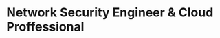 # Network Security Engineer & Cloud Proffessional 
<style backround-color="white">
## 👨‍💻 Technology Stack:
- <img src="https://www.freepnglogos.com/uploads/html5-logo-png/html5-logo-html-logo-0.png" alt="HTML" width="20"> HTML   <img src="https://cdn.freebiesupply.com/logos/large/2x/css3-logo-png-transparent.png" alt="CSS" width="20"> CSS  <img src="https://cdn.icon-icons.com/icons2/1495/PNG/512/wireshark_103123.png" alt="Wireshark" width="20"> Wireshark  <img src="https://cdn.icon-icons.com/icons2/46/PNG/128/linux_penguin_animal_9362.png" alt="Linux" width="20"> Linux  <img src="https://cdn.icon-icons.com/icons2/112/PNG/512/python_18894.png" alt="Python" width="20"> Python  <img src="https://cdn.icon-icons.com/icons2/2389/PNG/512/amazon_aws_logo_icon_145507.png" alt="AWS" width="20"> AWS  <img src="https://cdn.icon-icons.com/icons2/2148/PNG/512/nmap_icon_132152.png" alt="Nmap" width="20"> Nmap   <img src="https://cdn.icon-icons.com/icons2/390/PNG/512/hydra_39088.png" alt="Hydra" width="20"> Hydra  <img src="https://seeklogo.com/images/O/osint-logo-B1BB1F1B1C-seeklogo.com.png" alt="Osint Framework" width="20"> Osint Framework <img src="https://cdn.icon-icons.com/icons2/2699/PNG/512/snort_logo_icon_167980.png" alt="Snort" width="20"> Snort <img src="https://cdn.icon-icons.com/icons2/3914/PNG/512/pfsense_logo_icon_248868.png" alt="Pfsense" width="20"> Pfsense  <img src="https://www.freepnglogos.com/uploads/cisco-png-logo/networking-and-cisco-packet-tracer-png-logo-17.png" alt="Cisco" width="20"> Cisco 
- <img src="https://cdn.icon-icons.com/icons2/2596/PNG/512/other_icon_155053.png" alt="Other Tools" width="20"> Other Tools <hr>

## 👨‍💻 Projects List:
- **Network Analysis with WireShark (NetworkCapturing)**
  - [Practicing DS & Algos in Python](https://github.com/NtokozoMothwa/Algorithms-Practice)
- **Full Stack Web App (React, NodeJS, Azure, and Machine Learning Components)**
  - [Image Analysis Middleware](https://github.com/NtokozoMothwa/4chan-Image-Analysis-Middleware-C964) (Potentially NSFW)
- **PowerShell**
  - [Windows EventLog: Failed RDP Logins Source IP to full GeoData Conversion](https://github.com/NtokozoMothwa/Sentinel-Lab)
  - [JWipe (Disk Wiping Utility)](https://github.com/NtokozoMothwa/Jwipe.PowerShell)
  - [Active Directory Bulk User Creation](https://github.com/NtokozoMothwa/AD_PS)
  - [FIM (File Integrity Monitor)](https://github.com/NtokozoMothwa/PowerShell-Integrity-FIM)
- **C# (.NET Desktop Applications)**
  - [Ransomware Proof of Concept (Encrypter)](https://github.com/NtokozoMothwa/EncrypterPOC)
  - [Ransomware Proof of Concept (Decrypter)](https://github.com/NtokozoMothwa/DecrypterPOC)
  - [Keylogger with Email Capability](https://github.com/NtokozoMothwa/Key-Logger-With-Email)
- **Scratch**
  - [Scratch Project titled: the race](https://scratch.mit.edu/projects/938876054/)
- **GitHub**
  - [Branching and Merging (Web UI)](https://github.com/NtokozoMothwa/Branching-and-Merging-Web-UI)
- **Python**
  - [To-Do List Application](https://github.com/NtokozoMothwa/ToDo-List-App)

## 📺 Popular YouTube Videos
- [How to get into Cybersecurity Starting From Zero](https://www.youtube.com/watch?v=a83ASGn_V_s)
- [A Day in the Life of a Cybersecurity Analyst](https://www.youtube.com/watch?v=uHy3oM7NnoU)
- [How to Create a KeyLogger (C#)](https://www.youtube.com/watch?v=N-L9hklSlNk)
- [Ransomware Demonstration (C#)](https://www.youtube.com/watch?v=OfvdQeh79s0)
- [Is WGU Legit?](https://www.youtube.com/watch?v=E2MwRWxDBkA)

## 🤳 Connect with me:
- [LinkedIn](https://github.com/NtokozoMothwa)
</style>
